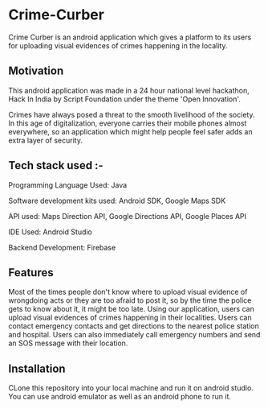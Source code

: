 # Crime-Curber

Crime Curber is an android application which gives a platform to its users for uploading visual evidences of crimes happening in the locality. 

## Motivation

This android application was made in a 24 hour national level hackathon, Hack In India by Script Foundation under the theme 'Open Innovation'. 

Crimes have always posed a threat to the smooth livelihood of the society. In this age of digitalization, everyone carries their mobile phones almost everywhere, so an application which might help people feel safer adds an extra layer of security.

## Tech stack used :-

Programming Language Used: Java

Software development kits used: Android SDK, Google Maps SDK

API used: Maps Direction API, Google Directions API, Google Places API

IDE Used: Android Studio

Backend Development: Firebase

## Features

Most of the times people don't know where to upload visual evidence of wrongdoing acts or they are too afraid to post it, so by the time the police gets to know about it, it might be too late. Using our application, users can upload visual evidences of crimes happening in their localities. Users can contact emergency contacts and get directions to the nearest police station and hospital. Users can also immediately call emergency numbers and send an SOS message with their location. 

## Installation

CLone this repository into your local machine and run it on android studio. You can use android emulator as well as an android phone to run it.

